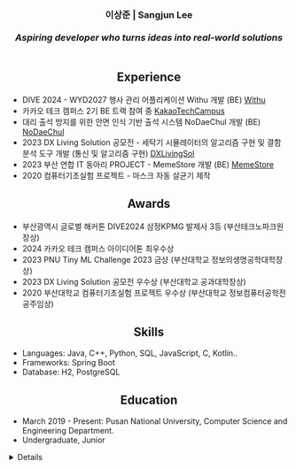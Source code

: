 <h3 align="center">
  <b>이상준 | Sangjun Lee</b><br><br>
  <i>Aspiring developer who turns ideas into real-world solutions</i><br><br>
</h3>

<h2 align="center">
  <b>Experience</b><br>
</h2>

- DIVE 2024 - WYD2027 행사 관리 어플리케이션 Withu 개발 (BE) [Withu](https://github.com/Diving-Seagull/With-u)   
- 카카오 테크 캠퍼스 2기 BE 트랙 참여 중 [KakaoTechCampus](https://www.kakaotechcampus.com/)  
- 대리 출석 방지를 위한 안면 인식 기반 출석 시스템 NoDaeChul 개발 (BE) [NoDaeChul](https://github.com/hunsy9/NoDaechul)   
- 2023 DX Living Solution 공모전 - 세탁기 시뮬레이터의 알고리즘 구현 및 결함 분석 도구 개발 (통신 및 알고리즘 구현) [DXLivingSol](https://github.com/J-1ac/DXLivingSol)   
- 2023 부산 연합 IT 동아리 PROJECT - MemeStore 개발 (BE) [MemeStore](https://github.com/WebPHub/MemeStore)   
- 2020 컴퓨터기초실험 프로젝트 - 마스크 자동 살균기 제작

<h2 align="center">
  <b>Awards</b><br>
</h2>

- 부산광역시 글로벌 해커톤 DIVE2024 삼정KPMG 발제사 3등 (부산테크노파크원장상)
- 2024 카카오 테크 캠퍼스 아이디어톤 최우수상
- 2023 PNU Tiny ML Challenge 2023 금상 (부산대학교 정보의생명공학대학장상)
- 2023 DX Living Solution 공모전 우수상 (부산대학교 공과대학장상)
- 2020 부산대학교 컴퓨터기초실험 프로젝트 우수상 (부산대학교 정보컴퓨터공학전공주임상)

<h2 align="center">
  <b>Skills</b><br>
</h2>

- Languages: Java, C++, Python, SQL, JavaScript, C, Kotlin..
- Frameworks: Spring Boot
- Database: H2, PostgreSQL

<h2 align="center">
  <b>Education</b><br>
</h2>

- March 2019 - Present: Pusan National University, Computer Science and Engineering Department.
- Undergraduate, Junior

<details>
    
<img src="https://github-readme-stats.vercel.app/api?username=J-1ac&show_icons=true"><br><br>
[![Solved.ac프로필](http://mazassumnida.wtf/api/v2/generate_badge?boj=tkdwns26)](https://solved.ac/tkdwns26)
    
</details>


<!--
**J-1ac/J-1ac** is a ✨ _special_ ✨ repository because its `README.md` (this file) appears on your GitHub profile.
Here are some ideas to get you started:
<img src="https://github-readme-stats.vercel.app/api/top-langs/?username=J-1ac&layout=compact"><br><br>
-->
